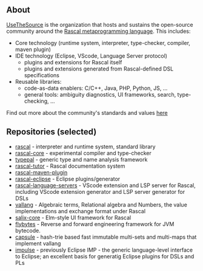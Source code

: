 
## About

[UseTheSource](http://www.usethesource.io) is the organization that hosts and sustains the open-source community around the [Rascal metaprogramming language](http://www.rascalmpl.org). This includes:
* Core technology (runtime system, interpreter, type-checker, compiler, maven plugin)
* IDE technology (Eclipse, VScode, Language Server protocol)
   * plugins and extensions for Rascal itself
   * plugins and extensions generated from Rascal-defined DSL specifications
* Reusable libraries:
   * code-as-data enablers: C/C++, Java, PHP, Python, JS, ...
   * general tools: ambiguity diagnostics, UI frameworks, search, type-checking, ...

Find out more about the community's standards and values [here](https://usethesource.io/about/)

## Repositories (selected)

* [rascal](https://github.com/usethesource/rascal) - interpreter and runtime system, standard library
* [rascal-core](https://github.com/usethesource/rascal-core) - experimental compiler and type-checker
* [typepal](https://github.com/usethesource/typepal) - generic type and name analysis framework
* [rascal-tutor](https://github.com/usethesource/rascal-tutor) - Rascal documentation system
* [rascal-maven-plugin](https://github.com/usethesource/rascal-maven-plugin)
* [rascal-eclipse](https://github.com/usethesource/rascal-eclipse) - Eclipse plugins/generator 
* [rascal-language-servers](https://github.com/usethesource/rascal-language-servers) - VScode extension and LSP server for Rascal, including VScode extension generator and LSP server generator for DSLs
* [vallang](https://github.com/usethesource/vallang) - Algebraic terms, Relational algebra and Numbers, the value implementations and exchange format under Rascal
* [salix-core](https://github.com/usethesource/salix-core) - Elm-style UI framework for Rascal
* [flybytes](https://github.com/usethesource/flybytes) - Reverse and forward engineering framework for JVM bytecode.
* [capsule](https://github.com/usethesource/capsule) - hash-trie based fast immutable multi-sets and multi-maps that implement vallang
* [impulse](https://github.com/usethesource/impulse) - previously Eclipse IMP - the generic language-level interface to Eclipse; an excellent basis for generatig Eclipse plugins for DSLs and PLs

